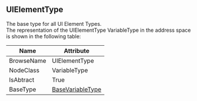 <!-- objecttype -->
## UIElementType
The base type for all UI Element Types.  
The representation of the UIElementType VariableType in the address space is shown in the following table:  

|Name|Attribute|
|---|---|
|BrowseName|UIElementType|
|NodeClass|VariableType|
|IsAbtract|True|
|BaseType|[BaseVariableType](../../../Core/Part5/VariableTypes/BaseVariableType/readme.md)|

